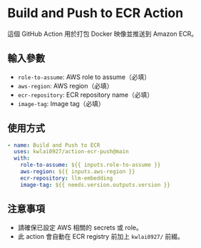 # Build and Push to ECR Action

這個 GitHub Action 用於打包 Docker 映像並推送到 Amazon ECR。

## 輸入參數

- `role-to-assume`: AWS role to assume（必填）
- `aws-region`: AWS region（必填）
- `ecr-repository`: ECR repository name（必填）
- `image-tag`: Image tag（必填）

## 使用方式

```yaml
- name: Build and Push to ECR
  uses: kwlai0927/action-ecr-push@main
  with:
    role-to-assume: ${{ inputs.role-to-assume }}
    aws-region: ${{ inputs.aws-region }}
    ecr-repository: llm-embedding
    image-tag: ${{ needs.version.outputs.version }}
```

## 注意事項

- 請確保已設定 AWS 相關的 secrets 或 role。
- 此 action 會自動在 ECR registry 前加上 `kwlai0927/` 前綴。
